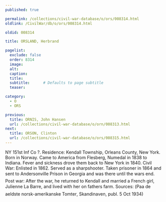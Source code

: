```yaml
---
published: true

permalink: /collections/civil-war-database/o/ors/008314.html
oldlink: /CivilWar/db/o/ors/008314.html

oldid: 008314

title: ORSLAND, Herbrand

pagelist:
  exclude: false
  order: 8314
  image: 
  alt:
  caption:
  title:
  subtitle:      # Defaults to page subtitle
  teaser:

category: 
  - O 
  - ORS

previous:
  title: ORNIS, John Hansen
  url: /collections/civil-war-database/o/orn/008313.html  
next:
  title: ORSON, Clinton
  url: /collections/civil-war-database/o/ors/008315.html   
---
```

NY 151st Inf Co ?. Residence: Kendall Township, Orleans County, New York. Born in Norway. Came to America from Flesberg, Numedal in 1838 to Indiana. Fever and sickness drove them back to New York in 1840. Civil War: Enlisted in 1862. Served as a sharpshooter. Taken prisoner in 1864 and sent to Andersonville Prison in Georgia and was there until the war&#146;s end. Post war: After the war, he returned to Kendall and married a French girl, Julienne La Barre, and lived with her on father&#146;s farm. Sources: (&#147;Paa de aeldste norsk-amerikanske Tomter&#148;, Skandinaven, publ. 5 Oct 1934)